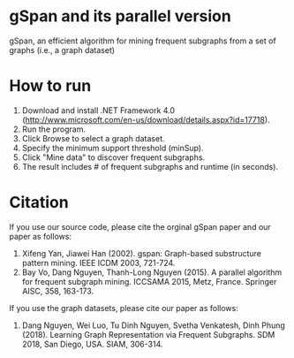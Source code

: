 # gSpan and its parallel version
gSpan, an efficient algorithm for mining frequent subgraphs from a set of graphs (i.e., a graph dataset)

# How to run
1. Download and install .NET Framework 4.0 (http://www.microsoft.com/en-us/download/details.aspx?id=17718).
2. Run the program.
3. Click Browse to select a graph dataset.
4. Specify the minimum support threshold (minSup).
5. Click "Mine data" to discover frequent subgraphs.
6. The result includes # of frequent subgraphs and runtime (in seconds).

# Citation
If you use our source code, please cite the orginal gSpan paper and our paper as follows:
1. Xifeng Yan, Jiawei Han (2002). gspan: Graph-based substructure pattern mining. IEEE ICDM 2003, 721-724.
2. Bay Vo, Dang Nguyen, Thanh-Long Nguyen (2015). A parallel algorithm for frequent subgraph mining. ICCSAMA 2015, Metz, France. Springer AISC, 358, 163-173.

If you use the graph datasets, please cite our paper as follows:
1. Dang Nguyen, Wei Luo, Tu Dinh Nguyen, Svetha Venkatesh, Dinh Phung (2018). Learning Graph Representation via Frequent Subgraphs. SDM 2018, San Diego, USA. SIAM, 306-314.

